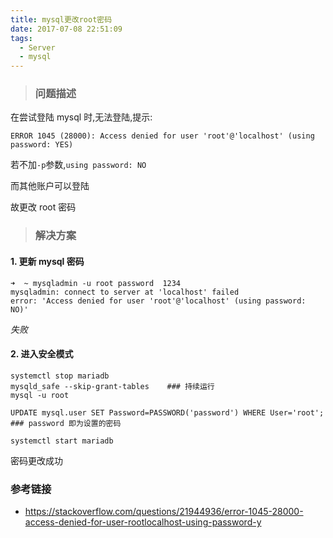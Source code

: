 ```yaml
---
title: mysql更改root密码
date: 2017-07-08 22:51:09
tags:
  - Server
  - mysql
---
```


> ### 问题描述

在尝试登陆 mysql 时,无法登陆,提示:

```shell
ERROR 1045 (28000): Access denied for user 'root'@'localhost' (using password: YES)
```

若不加`-p`参数,`using password: NO`

而其他账户可以登陆

故更改 root 密码

> ### 解决方案

#### 1. 更新 mysql 密码

```shell
➜  ~ mysqladmin -u root password  1234
mysqladmin: connect to server at 'localhost' failed
error: 'Access denied for user 'root'@'localhost' (using password: NO)'
```

_失败_

#### 2. 进入安全模式

```shell
systemctl stop mariadb
mysqld_safe --skip-grant-tables    ### 持续运行
mysql -u root
```

```mysql
UPDATE mysql.user SET Password=PASSWORD('password') WHERE User='root';   ### password 即为设置的密码
```

```shell
systemctl start mariadb
```

密码更改成功

### 参考链接

- https://stackoverflow.com/questions/21944936/error-1045-28000-access-denied-for-user-rootlocalhost-using-password-y
